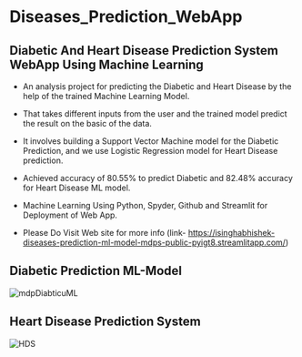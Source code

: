 # Diseases_Prediction_WebApp
## Diabetic And Heart Disease Prediction System WebApp Using Machine Learning 

- An analysis project for predicting the Diabetic and Heart Disease by the help of the trained Machine Learning Model. 
- That takes different inputs from the user and the trained model predict the result on the basic of the data. 
- It involves building a Support Vector Machine model for the Diabetic Prediction, and we use Logistic Regression model for Heart Disease prediction. 
- Achieved accuracy of 80.55% to predict Diabetic and 82.48% accuracy for Heart Disease ML model.
- Machine Learning Using Python, Spyder, Github and Streamlit for Deployment of Web App.

- Please Do Visit Web site for more info (link- https://isinghabhishek-diseases-prediction-ml-model-mdps-public-pyigt8.streamlitapp.com/)

## Diabetic Prediction ML-Model

![mdpDiabticuML](https://user-images.githubusercontent.com/91690267/190630547-59c8d763-09ee-4275-822e-d98c66e21a8a.jpg)

## Heart Disease Prediction System 

![HDS](https://user-images.githubusercontent.com/91690267/195996196-6123204a-b4da-4ef2-a099-8e5b3a9de280.jpg)


